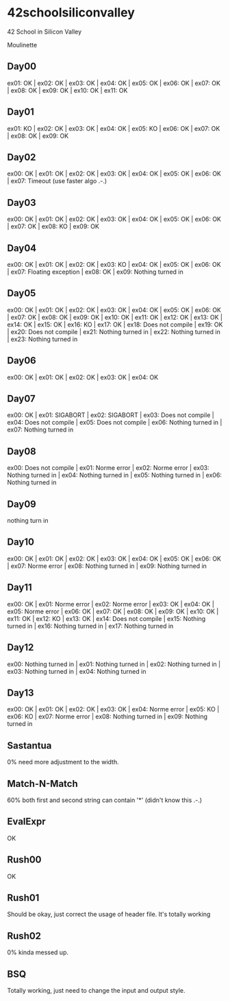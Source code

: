 # 42schoolsiliconvalley
42 School in Silicon Valley


Moulinette

## Day00
ex01: OK | ex02: OK | ex03: OK | ex04: OK | ex05: OK | ex06: OK | ex07: OK | ex08: OK | ex09: OK | ex10: OK | ex11: OK

## Day01
ex01: KO | ex02: OK | ex03: OK | ex04: OK | ex05: KO | ex06: OK | ex07: OK | ex08: OK | ex09: OK

## Day02
ex00: OK | ex01: OK | ex02: OK | ex03: OK | ex04: OK | ex05: OK | ex06: OK | ex07: Timeout (use faster algo .-.)

## Day03
ex00: OK | ex01: OK | ex02: OK | ex03: OK | ex04: OK | ex05: OK | ex06: OK | ex07: OK | ex08: KO | ex09: OK

## Day04
ex00: OK | ex01: OK | ex02: OK | ex03: KO | ex04: OK | ex05: OK | ex06: OK | ex07: Floating exception | ex08: OK | ex09: Nothing turned in

## Day05
ex00: OK | ex01: OK | ex02: OK | ex03: OK | ex04: OK | ex05: OK | ex06: OK | ex07: OK | ex08: OK | ex09: OK | ex10: OK | ex11: OK | ex12: OK | ex13: OK | ex14: OK | ex15: OK | ex16: KO | ex17: OK | ex18: Does not compile | ex19: OK | ex20: Does not compile | ex21: Nothing turned in | ex22: Nothing turned in | ex23: Nothing turned in

## Day06
ex00: OK | ex01: OK | ex02: OK | ex03: OK | ex04: OK

## Day07
ex00: OK | ex01: SIGABORT | ex02: SIGABORT | ex03: Does not compile | ex04: Does not compile | ex05: Does not compile | ex06: Nothing turned in | ex07: Nothing turned in

## Day08
ex00: Does not compile | ex01: Norme error | ex02: Norme error | ex03: Nothing turned in | ex04: Nothing turned in | ex05: Nothing turned in | ex06: Nothing turned in

## Day09
nothing turn in

## Day10
ex00: OK | ex01: OK | ex02: OK | ex03: OK | ex04: OK | ex05: OK | ex06: OK | ex07: Norme error | ex08: Nothing turned in | ex09: Nothing turned in

## Day11
ex00: OK | ex01: Norme error | ex02: Norme error | ex03: OK | ex04: OK | ex05: Norme error | ex06: OK | ex07: OK | ex08: OK | ex09: OK | ex10: OK | ex11: OK | ex12: KO | ex13: OK | ex14: Does not compile | ex15: Nothing turned in | ex16: Nothing turned in | ex17: Nothing turned in

## Day12
ex00: Nothing turned in | ex01: Nothing turned in | ex02: Nothing turned in | ex03: Nothing turned in | ex04: Nothing turned in

## Day13
ex00: OK | ex01: OK | ex02: OK | ex03: OK | ex04: Norme error | ex05: KO | ex06: KO | ex07: Norme error | ex08: Nothing turned in | ex09: Nothing turned in

## Sastantua
0% need more adjustment to the width.

## Match-N-Match
60% both first and second string can contain '*' (didn't know this .-.) 

## EvalExpr
OK

## Rush00
OK

## Rush01
Should be okay, just correct the usage of header file. It's totally working

## Rush02
0% kinda messed up.

## BSQ
Totally working, just need to change the input and output style.
